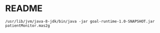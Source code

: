 # README

```
/usr/lib/jvm/java-8-jdk/bin/java -jar goal-runtime-1.0-SNAPSHOT.jar patientMonitor.mas2g
```
